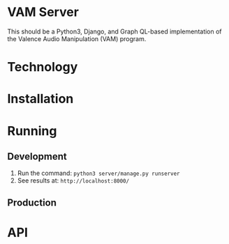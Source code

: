 # VAM Server

This should be a Python3, Django, and Graph QL-based implementation of the Valence Audio
Manipulation (VAM) program.

# Technology

# Installation

# Running

## Development

1. Run the command: `python3 server/manage.py runserver`
2. See results at: `http://localhost:8000/`

## Production

# API